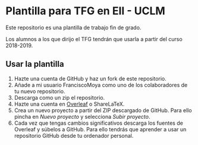 # Plantilla para TFG en EII - UCLM

Este repositorio es una plantilla de trabajo fin de grado.

Los alumnos a los que dirijo el TFG tendrán que usarla a partir del curso 2018-2019.

## Usar la plantilla

1. Hazte una cuenta de GitHub y haz un fork de este repositorio.
1. Añade a mi usuario FranciscoMoya como uno de los colaboradores de tu nuevo repositorio.
1. Descarga como un zip el repositorio.
1. Hazte una cuenta en [Overleaf](https://v2.overleaf.com/) o ShareLaTeX.
1. Crea un nuevo proyecto a partir del ZIP descargado de GitHub.  Para ello pincha en *Nuevo proyecto* y selecciona *Subir proyecto*. 
1. Cada vez que tengas cambios significativos descarga los fuentes de Overleaf y súbelos a GitHub.  Para ello tendrás que aprender a usar un repositorio GitHub desde tu ordenador personal.

